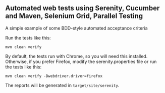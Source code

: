 ## Automated web tests using Serenity, Cucumber and Maven, Selenium Grid, Parallel Testing

A simple example of some BDD-style automated acceptance criteria 

Run the tests like this:

```
mvn clean verify
```

By default, the tests run with Chrome, so you will need this installed. Otherwise, if you prefer Firefox, modify the serenity.properties file or run the tests like this:
```
mvn clean verify -Dwebdriver.driver=firefox
```

The reports will be generated in `target/site/serenity`.
